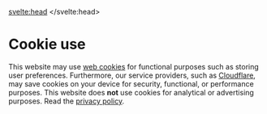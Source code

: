 <svelte:head>
	<title>Cookies • Christmas Countdown</title>
	<meta name="title" content="Cookies • Christmas Countdown" />
	<meta name="og:title" content="Cookies • Christmas Countdown" />
	<meta name="twitter:title" content="Cookies • Christmas Countdown" />
	<meta
		name="description"
		content="Get the time left to Christmas with the decorative live online countdown or with the original Christmas countdown bot for Discord."
	/>
	<meta
		name="og:description"
		content="Get the time left to Christmas with the decorative live online countdown or with the original Christmas countdown bot for Discord."
	/>
	<meta
		name="twitter:description"
		content="Get the time left to Christmas with the decorative live online countdown or with the original Christmas countdown bot for Discord."
	/>
</svelte:head>

<div class="max-w-2xl mx-auto">

<div class="m-4 sm:m-8 prose sm:prose-lg">

# Cookie use

This website may use [web cookies](https://en.wikipedia.org/wiki/HTTP_cookie) for functional purposes such as storing user preferences.
Furthermore, our service providers, such as [Cloudflare](https://www.cloudflare.com), may save cookies on your device for security, functional, or performance purposes.
This website does **not** use cookies for analytical or advertising purposes. Read the [privacy policy](/privacy).

</div>

</div>
